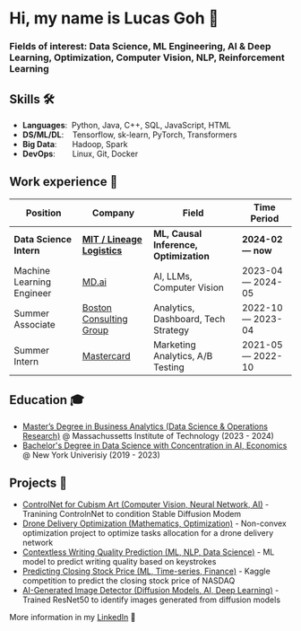 # Hi, my name is Lucas Goh 🤗

### **Fields of interest**: Data Science, ML Engineering, AI & Deep Learning, Optimization, Computer Vision, NLP, Reinforcement Learning

## Skills 🛠️
- **Languages**:&nbsp;                         Python, Java, C++, SQL, JavaScript, HTML
- **DS/ML/DL**:  &nbsp;&nbsp;                  Tensorflow, sk-learn, PyTorch, Transformers
- **Big Data**: &nbsp;&nbsp;&nbsp;&nbsp;&nbsp; Hadoop, Spark
- **DevOps**:    &nbsp;&nbsp;&nbsp;&nbsp;      Linux, Git, Docker

## Work experience 👔
| Position            | Company                                             | Field                            | Time Period       |
| ----------------------- | --------------------------                          | -------------------------------- | ----------------- |
| **Data Science Intern** | **[MIT / Lineage Logistics](https://www.onelineage.com/)** | **ML, Causal Inference, Optimization**  | **2024-02 — now** |
| Machine Learning Engineer | [MD.ai](https://md.ai/)                    | AI, LLMs, Computer Vision           | 2023-04 — 2024-05 |
| Summer Associate        | [Boston Consulting Group](https://www.bcg.com/)     | Analytics, Dashboard, Tech Strategy        | 2022-10 — 2023-04 |
| Summer Intern           | [Mastercard](https://www.mastercard.us/en-us.html)  | Marketing Analytics, A/B Testing | 2021-05 — 2022-10 |

## Education 🎓
- [Master’s Degree in Business Analytics (Data Science & Operations Research)](https://cdn.cdo.mit.edu/wp-content/uploads/sites/67/2024/04/MBAn-Employment-Report-2023.pdf) @ Massachussetts Institute of Technology (2023 - 2024)
- [Bachelor's Degree in Data Science with Concentration in AI, Economics](https://bulletins.nyu.edu/undergraduate/arts-science/programs/data-science-ba/#curriculumtext) @ New York Univerisiy (2019 - 2023)

## Projects 🔭
- [ControlNet for Cubism Art (Computer Vision, Neural Network, AI)](https://github.com/zwg210/controlnet-cubism/blob/main/training_controlnet_for_cubism_art_final_report-compressed.pdf) - Tranining ControlnNet to condition Stable Diffusion Modem
- [Drone Delivery Optimization (Mathematics, Optimization)](https://github.com/zwg210/drone_delivery_optimization/blob/main/drone_delivery_optimization_vFinal.pdf) - Non-convex optimization project to optimize tasks allocation for a drone delivery network
- [Contextless Writing Quality Prediction (ML, NLP, Data Science)](https://github.com/zwg210/contextless-writing-quality-prediction/blob/main/Writing%20Quality%20Prediction_Final_Report.pdf) - ML model to predict writing quality based on keystrokes
- [Predicting Closing Stock Price (ML, Time-series, Finance)](https://github.com/zwg210/closing-stock-price-prediction/blob/main/NASDAQ_Closing_Stock_Price_Prediction_Report_vFinal.pdf) - Kaggle competition to predict the closing stock price of NASDAQ
- [AI-Generated Image Detector (Diffusion Models, AI, Deep Learning)](https://github.com/zwg210/ai-images-detector/blob/main/AI-Generated%20Image%20Detector_vFinal.pdf) - Trained ResNet50 to identify images generated from diffusion models

More information in my [LinkedIn](https://www.linkedin.com/in/lucas-goh/) 🚀
